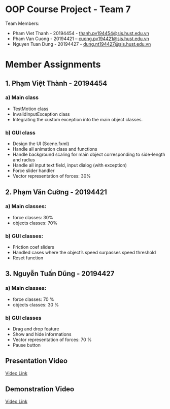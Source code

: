 # OOP Course Project - Team 7

Team Members:

- Pham Viet Thanh - 20194454 - thanh.pv194454@sis.hust.edu.vn
- Pham Van Cuong - 20194421 – cuong.pv194421@sis.hust.edu.vn
- Nguyen Tuan Dung - 20194427 - dung.nt194427@sis.hust.edu.vn


# Member Assignments
## 1.	Phạm Việt Thành - 20194454
### a)	Main class
-	TestMotion class
-	InvalidInputException class
-	Integrating the custom exception into the main object classes.
### b)	GUI class
-	Design the UI (Scene.fxml)
-	Handle all animation class and functions
-	Handle background scaling for main object corresponding to side-length and radius
-	Handle all input text field, input dialog (with exception)
-	Force slider handler
-	Vector representation of forces: 30%
## 2.	Phạm Văn Cường - 20194421
### a)	Main classes:
-	force classes: 30%
-	objects classes: 70%
### b)	GUI classes:
-	Friction coef sliders
-	Handled cases where the object’s speed surpasses speed threshold
-	Reset function
## 3.	Nguyễn Tuấn Dũng - 20194427
### a)	Main classes:
-	force classes: 70 %
-	objects classes: 30 %
### b)	GUI classes
-	Drag and drop feature
-	Show and hide informations
-	Vector representation of forces: 70 %
-	Pause button 


## Presentation Video
[Video Link](https://drive.google.com/file/d/1XIdcQ-SAAhcL2LiRdVqaPfhC7jl81opy/view?usp=sharing)

## Demonstration Video
[Video Link](https://drive.google.com/file/d/1A9UDNGIRhWGYtT0B906GUPOCUYdytikT/view?usp=sharing)
